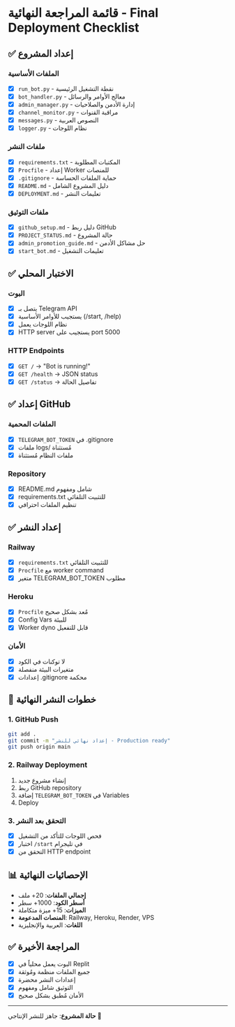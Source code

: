 # قائمة المراجعة النهائية - Final Deployment Checklist

## ✅ إعداد المشروع

### الملفات الأساسية
- [x] `run_bot.py` - نقطة التشغيل الرئيسية
- [x] `bot_handler.py` - معالج الأوامر والرسائل
- [x] `admin_manager.py` - إدارة الأدمن والصلاحيات
- [x] `channel_monitor.py` - مراقبة القنوات
- [x] `messages.py` - النصوص العربية
- [x] `logger.py` - نظام اللوجات

### ملفات النشر
- [x] `requirements.txt` - المكتبات المطلوبة
- [x] `Procfile` - إعداد Worker للمنصات
- [x] `.gitignore` - حماية الملفات الحساسة
- [x] `README.md` - دليل المشروع الشامل
- [x] `DEPLOYMENT.md` - تعليمات النشر

### ملفات التوثيق
- [x] `github_setup.md` - دليل ربط GitHub
- [x] `PROJECT_STATUS.md` - حالة المشروع
- [x] `admin_promotion_guide.md` - حل مشاكل الأدمن
- [x] `start_bot.md` - تعليمات التشغيل

## ✅ الاختبار المحلي

### البوت
- [x] يتصل بـ Telegram API
- [x] يستجيب للأوامر الأساسية (/start, /help)
- [x] نظام اللوجات يعمل
- [x] HTTP server يستجيب على port 5000

### HTTP Endpoints
- [x] `GET /` → "Bot is running!"
- [x] `GET /health` → JSON status
- [x] `GET /status` → تفاصيل الحالة

## ✅ إعداد GitHub

### الملفات المحمية
- [x] `TELEGRAM_BOT_TOKEN` في .gitignore
- [x] ملفات logs/ مُستثناة
- [x] ملفات النظام مُستثناة

### Repository
- [x] README.md شامل ومفهوم
- [x] requirements.txt للتثبيت التلقائي
- [x] تنظيم الملفات احترافي

## ✅ إعداد النشر

### Railway
- [x] `requirements.txt` للتثبيت التلقائي
- [x] `Procfile` مع worker command
- [x] متغير TELEGRAM_BOT_TOKEN مطلوب

### Heroku
- [x] `Procfile` مُعد بشكل صحيح
- [x] Config Vars للبيئة
- [x] Worker dyno قابل للتفعيل

### الأمان
- [x] لا توكنات في الكود
- [x] متغيرات البيئة منفصلة
- [x] إعدادات .gitignore محكمة

## 🚀 خطوات النشر النهائية

### 1. GitHub Push
```bash
git add .
git commit -m "إعداد نهائي للنشر - Production ready"
git push origin main
```

### 2. Railway Deployment
1. إنشاء مشروع جديد
2. ربط GitHub repository
3. إضافة `TELEGRAM_BOT_TOKEN` في Variables
4. Deploy

### 3. التحقق بعد النشر
- [x] فحص اللوجات للتأكد من التشغيل
- [x] اختبار `/start` في تليجرام
- [x] التحقق من HTTP endpoint

## 📊 الإحصائيات النهائية

- **إجمالي الملفات**: 20+ ملف
- **أسطر الكود**: 1000+ سطر
- **الميزات**: 15+ ميزة متكاملة
- **المنصات المدعومة**: Railway, Heroku, Render, VPS
- **اللغات**: العربية والإنجليزية

## ✅ المراجعة الأخيرة

- [x] البوت يعمل محلياً في Replit
- [x] جميع الملفات منظمة ومُوثقة
- [x] إعدادات النشر محضرة
- [x] التوثيق شامل ومفهوم
- [x] الأمان مُطبق بشكل صحيح

---
**حالة المشروع**: جاهز للنشر الإنتاجي 🎯